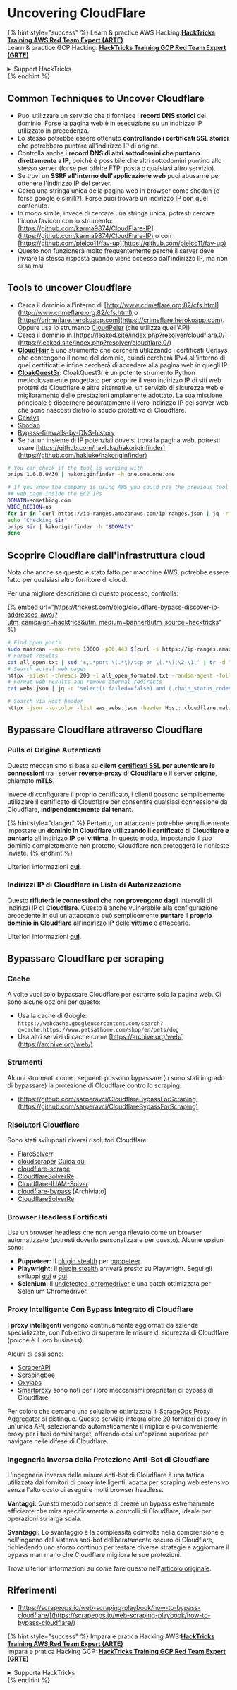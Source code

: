 # Uncovering CloudFlare

{% hint style="success" %}
Learn & practice AWS Hacking:<img src="/.gitbook/assets/arte.png" alt="" data-size="line">[**HackTricks Training AWS Red Team Expert (ARTE)**](https://training.hacktricks.xyz/courses/arte)<img src="/.gitbook/assets/arte.png" alt="" data-size="line">\
Learn & practice GCP Hacking: <img src="/.gitbook/assets/grte.png" alt="" data-size="line">[**HackTricks Training GCP Red Team Expert (GRTE)**<img src="/.gitbook/assets/grte.png" alt="" data-size="line">](https://training.hacktricks.xyz/courses/grte)

<details>

<summary>Support HackTricks</summary>

* Check the [**subscription plans**](https://github.com/sponsors/carlospolop)!
* **Join the** 💬 [**Discord group**](https://discord.gg/hRep4RUj7f) or the [**telegram group**](https://t.me/peass) or **follow** us on **Twitter** 🐦 [**@hacktricks\_live**](https://twitter.com/hacktricks\_live)**.**
* **Share hacking tricks by submitting PRs to the** [**HackTricks**](https://github.com/carlospolop/hacktricks) and [**HackTricks Cloud**](https://github.com/carlospolop/hacktricks-cloud) github repos.

</details>
{% endhint %}

## Common Techniques to Uncover Cloudflare

* Puoi utilizzare un servizio che ti fornisce i **record DNS storici** del dominio. Forse la pagina web è in esecuzione su un indirizzo IP utilizzato in precedenza.
* Lo stesso potrebbe essere ottenuto **controllando i certificati SSL storici** che potrebbero puntare all'indirizzo IP di origine.
* Controlla anche i **record DNS di altri sottodomini che puntano direttamente a IP**, poiché è possibile che altri sottodomini puntino allo stesso server (forse per offrire FTP, posta o qualsiasi altro servizio).
* Se trovi un **SSRF all'interno dell'applicazione web** puoi abusarne per ottenere l'indirizzo IP del server.
* Cerca una stringa unica della pagina web in browser come shodan (e forse google e simili?). Forse puoi trovare un indirizzo IP con quel contenuto.
* In modo simile, invece di cercare una stringa unica, potresti cercare l'icona favicon con lo strumento: [https://github.com/karma9874/CloudFlare-IP](https://github.com/karma9874/CloudFlare-IP) o con [https://github.com/pielco11/fav-up](https://github.com/pielco11/fav-up)
* Questo non funzionerà molto frequentemente perché il server deve inviare la stessa risposta quando viene accesso dall'indirizzo IP, ma non si sa mai.

## Tools to uncover Cloudflare

* Cerca il dominio all'interno di [http://www.crimeflare.org:82/cfs.html](http://www.crimeflare.org:82/cfs.html) o [https://crimeflare.herokuapp.com](https://crimeflare.herokuapp.com). Oppure usa lo strumento [CloudPeler](https://github.com/zidansec/CloudPeler) (che utilizza quell'API)
* Cerca il dominio in [https://leaked.site/index.php?resolver/cloudflare.0/](https://leaked.site/index.php?resolver/cloudflare.0/)
* [**CloudFlair**](https://github.com/christophetd/CloudFlair) è uno strumento che cercherà utilizzando i certificati Censys che contengono il nome del dominio, quindi cercherà IPv4 all'interno di quei certificati e infine cercherà di accedere alla pagina web in quegli IP.
* [**CloakQuest3r**](https://github.com/spyboy-productions/CloakQuest3r): CloakQuest3r è un potente strumento Python meticolosamente progettato per scoprire il vero indirizzo IP di siti web protetti da Cloudflare e altre alternative, un servizio di sicurezza web e miglioramento delle prestazioni ampiamente adottato. La sua missione principale è discernere accuratamente il vero indirizzo IP dei server web che sono nascosti dietro lo scudo protettivo di Cloudflare.
* [Censys](https://search.censys.io/)
* [Shodan](https://shodan.io/)
* [Bypass-firewalls-by-DNS-history](https://github.com/vincentcox/bypass-firewalls-by-DNS-history)
* Se hai un insieme di IP potenziali dove si trova la pagina web, potresti usare [https://github.com/hakluke/hakoriginfinder](https://github.com/hakluke/hakoriginfinder)
```bash
# You can check if the tool is working with
prips 1.0.0.0/30 | hakoriginfinder -h one.one.one.one

# If you know the company is using AWS you could use the previous tool to search the
## web page inside the EC2 IPs
DOMAIN=something.com
WIDE_REGION=us
for ir in `curl https://ip-ranges.amazonaws.com/ip-ranges.json | jq -r '.prefixes[] | select(.service=="EC2") | select(.region|test("^us")) | .ip_prefix'`; do
echo "Checking $ir"
prips $ir | hakoriginfinder -h "$DOMAIN"
done
```
## Scoprire Cloudflare dall'infrastruttura cloud

Nota che anche se questo è stato fatto per macchine AWS, potrebbe essere fatto per qualsiasi altro fornitore di cloud.

Per una migliore descrizione di questo processo, controlla:

{% embed url="https://trickest.com/blog/cloudflare-bypass-discover-ip-addresses-aws/?utm_campaign=hacktrics&utm_medium=banner&utm_source=hacktricks" %}
```bash
# Find open ports
sudo masscan --max-rate 10000 -p80,443 $(curl -s https://ip-ranges.amazonaws.com/ip-ranges.json | jq -r '.prefixes[] | select(.service=="EC2") | .ip_prefix' | tr '\n' ' ') | grep "open"  > all_open.txt
# Format results
cat all_open.txt | sed 's,.*port \(.*\)/tcp on \(.*\),\2:\1,' | tr -d " " > all_open_formated.txt
# Search actual web pages
httpx -silent -threads 200 -l all_open_formated.txt -random-agent -follow-redirects -json -no-color -o webs.json
# Format web results and remove eternal redirects
cat webs.json | jq -r "select((.failed==false) and (.chain_status_codes | length) < 9) | .url" | sort -u > aws_webs.json

# Search via Host header
httpx -json -no-color -list aws_webs.json -header Host: cloudflare.malwareworld.com -threads 250 -random-agent -follow-redirects -o web_checks.json
```
## Bypassare Cloudflare attraverso Cloudflare

### Pulls di Origine Autenticati

Questo meccanismo si basa su **client** [**certificati SSL**](https://socradar.io/how-to-monitor-your-ssl-certificates-expiration-easily-and-why/) **per autenticare le connessioni** tra i server **reverse-proxy** di **Cloudflare** e il server **origine**, chiamato **mTLS**.

Invece di configurare il proprio certificato, i clienti possono semplicemente utilizzare il certificato di Cloudflare per consentire qualsiasi connessione da Cloudflare, **indipendentemente dal tenant**.

{% hint style="danger" %}
Pertanto, un attaccante potrebbe semplicemente impostare un **dominio in Cloudflare utilizzando il certificato di Cloudflare e puntarlo** all'indirizzo **IP** del **vittima**. In questo modo, impostando il suo dominio completamente non protetto, Cloudflare non proteggerà le richieste inviate.
{% endhint %}

Ulteriori informazioni [**qui**](https://socradar.io/cloudflare-protection-bypass-vulnerability-on-threat-actors-radar/).

### Indirizzi IP di Cloudflare in Lista di Autorizzazione

Questo **rifiuterà le connessioni che non provengono dagli** intervalli di indirizzi IP di **Cloudflare**. Questo è anche vulnerabile alla configurazione precedente in cui un attaccante può semplicemente **puntare il proprio dominio in Cloudflare** all'indirizzo **IP** delle **vittime** e attaccarlo.

Ulteriori informazioni [**qui**](https://socradar.io/cloudflare-protection-bypass-vulnerability-on-threat-actors-radar/).

## Bypassare Cloudflare per scraping

### Cache

A volte vuoi solo bypassare Cloudflare per estrarre solo la pagina web. Ci sono alcune opzioni per questo:

* Usa la cache di Google: `https://webcache.googleusercontent.com/search?q=cache:https://www.petsathome.com/shop/en/pets/dog`
* Usa altri servizi di cache come [https://archive.org/web/](https://archive.org/web/)

### Strumenti

Alcuni strumenti come i seguenti possono bypassare (o sono stati in grado di bypassare) la protezione di Cloudflare contro lo scraping:

* [https://github.com/sarperavci/CloudflareBypassForScraping](https://github.com/sarperavci/CloudflareBypassForScraping)

### Risolutori Cloudflare

Sono stati sviluppati diversi risolutori Cloudflare:

* [FlareSolverr](https://github.com/FlareSolverr/FlareSolverr)
* [cloudscraper](https://github.com/VeNoMouS/cloudscraper) [Guida qui](https://scrapeops.io/python-web-scraping-playbook/python-cloudscraper/)
* [cloudflare-scrape](https://github.com/Anorov/cloudflare-scrape)
* [CloudflareSolverRe](https://github.com/RyuzakiH/CloudflareSolverRe)
* [Cloudflare-IUAM-Solver](https://github.com/ninja-beans/cloudflare-iuam-solver)
* [cloudflare-bypass](https://github.com/devgianlu/cloudflare-bypass) \[Archiviato]
* [CloudflareSolverRe](https://github.com/RyuzakiH/CloudflareSolverRe)

### Browser Headless Fortificati <a href="#option-4-scrape-with-fortified-headless-browsers" id="option-4-scrape-with-fortified-headless-browsers"></a>

Usa un browser headless che non venga rilevato come un browser automatizzato (potresti doverlo personalizzare per questo). Alcune opzioni sono:

* **Puppeteer:** Il [plugin stealth](https://github.com/berstend/puppeteer-extra/tree/master/packages/puppeteer-extra-plugin-stealth) per [puppeteer](https://github.com/puppeteer/puppeteer).
* **Playwright:** Il [plugin stealth](https://www.npmjs.com/package/playwright-stealth) arriverà presto su Playwright. Segui gli sviluppi [qui](https://github.com/berstend/puppeteer-extra/issues/454) e [qui](https://github.com/berstend/puppeteer-extra/tree/master/packages/playwright-extra).
* **Selenium:** Il [undetected-chromedriver](https://github.com/ultrafunkamsterdam/undetected-chromedriver) è una patch ottimizzata per Selenium Chromedriver.

### Proxy Intelligente Con Bypass Integrato di Cloudflare <a href="#option-5-smart-proxy-with-cloudflare-built-in-bypass" id="option-5-smart-proxy-with-cloudflare-built-in-bypass"></a>

I **proxy intelligenti** vengono continuamente aggiornati da aziende specializzate, con l'obiettivo di superare le misure di sicurezza di Cloudflare (poiché è il loro business).

Alcuni di essi sono:

* [ScraperAPI](https://www.scraperapi.com/?fp\_ref=scrapeops)
* [Scrapingbee](https://www.scrapingbee.com/?fpr=scrapeops)
* [Oxylabs](https://oxylabs.go2cloud.org/aff\_c?offer\_id=7\&aff\_id=379\&url\_id=32)
* [Smartproxy](https://prf.hn/click/camref:1100loxdG/\[p\_id:1100l442001]/destination:https%3A%2F%2Fsmartproxy.com%2Fscraping%2Fweb) sono noti per i loro meccanismi proprietari di bypass di Cloudflare.

Per coloro che cercano una soluzione ottimizzata, il [ScrapeOps Proxy Aggregator](https://scrapeops.io/proxy-aggregator/) si distingue. Questo servizio integra oltre 20 fornitori di proxy in un'unica API, selezionando automaticamente il miglior e più conveniente proxy per i tuoi domini target, offrendo così un'opzione superiore per navigare nelle difese di Cloudflare.

### Ingegneria Inversa della Protezione Anti-Bot di Cloudflare <a href="#option-6-reverse-engineer-cloudflare-anti-bot-protection" id="option-6-reverse-engineer-cloudflare-anti-bot-protection"></a>

L'ingegneria inversa delle misure anti-bot di Cloudflare è una tattica utilizzata dai fornitori di proxy intelligenti, adatta per scraping web estensivo senza l'alto costo di eseguire molti browser headless.

**Vantaggi:** Questo metodo consente di creare un bypass estremamente efficiente che mira specificamente ai controlli di Cloudflare, ideale per operazioni su larga scala.

**Svantaggi:** Lo svantaggio è la complessità coinvolta nella comprensione e nell'inganno del sistema anti-bot deliberatamente oscuro di Cloudflare, richiedendo uno sforzo continuo per testare diverse strategie e aggiornare il bypass man mano che Cloudflare migliora le sue protezioni.

Trova ulteriori informazioni su come fare questo nell'[articolo originale](https://scrapeops.io/web-scraping-playbook/how-to-bypass-cloudflare/).

## Riferimenti

* [https://scrapeops.io/web-scraping-playbook/how-to-bypass-cloudflare/](https://scrapeops.io/web-scraping-playbook/how-to-bypass-cloudflare/)

{% hint style="success" %}
Impara e pratica Hacking AWS:<img src="/.gitbook/assets/arte.png" alt="" data-size="line">[**HackTricks Training AWS Red Team Expert (ARTE)**](https://training.hacktricks.xyz/courses/arte)<img src="/.gitbook/assets/arte.png" alt="" data-size="line">\
Impara e pratica Hacking GCP: <img src="/.gitbook/assets/grte.png" alt="" data-size="line">[**HackTricks Training GCP Red Team Expert (GRTE)**<img src="/.gitbook/assets/grte.png" alt="" data-size="line">](https://training.hacktricks.xyz/courses/grte)

<details>

<summary>Supporta HackTricks</summary>

* Controlla i [**piani di abbonamento**](https://github.com/sponsors/carlospolop)!
* **Unisciti al** 💬 [**gruppo Discord**](https://discord.gg/hRep4RUj7f) o al [**gruppo telegram**](https://t.me/peass) o **seguici** su **Twitter** 🐦 [**@hacktricks\_live**](https://twitter.com/hacktricks\_live)**.**
* **Condividi trucchi di hacking inviando PR ai** [**HackTricks**](https://github.com/carlospolop/hacktricks) e [**HackTricks Cloud**](https://github.com/carlospolop/hacktricks-cloud) repos di github.

</details>
{% endhint %}
